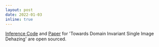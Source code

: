 ```yaml
---
layout: post
date: 2022-01-03
inline: true
---
```


[Inference Code]() and [Paper]() for 'Towards Domain Invariant Single Image Dehazing' are open sourced.